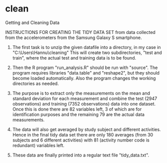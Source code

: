 # clean
Getting and Cleaning Data

INSTRUCTIONS FOR CREATING THE TIDY DATA SET from  data collected from the accelerometers from the Samsung Galaxy S smartphone.

1. The first task is to unzip the given datafile into a directory, in my case in 
   "C:\Users\Hannu\cleaning"   This will create two subdirectories, "test and train",
   where the actual test and training data is to be found.

2.  Then the R program "run_analysis.R" should be run with "source".  The program requires
     libraries "data.table" and "reshape2",  but they should become loaded automatically.  Also
     the program changes the working directories as needed.

3.   The purpose is to extract only the measurements on the mean and standard deviation for each measurement
     and combine the test (2947 observations) and training (7352 observations) data into one dataset. Once this
     is done there are 82 variables left, 3 of which are for identification purposes and the remaining 79 are the
     actual data measurements. 

4.  The data will also get averaged by study subject and different activities.  Hence 
    in the final tidy data set there are only 180 averages (from 30 subjects and 6 different activities) with 81
    (activity number code is redundant) variables left.

5.   These data are finally printed into a regular text file "tidy_data.txt".
